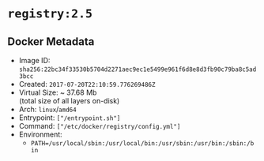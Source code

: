 # `registry:2.5`

## Docker Metadata

- Image ID: `sha256:22bc34f33530b5704d2271aec9ec1e5499e961f6d8e8d3fb90c79ba8c5ad3bcc`
- Created: `2017-07-20T22:10:59.776269486Z`
- Virtual Size: ~ 37.68 Mb  
  (total size of all layers on-disk)
- Arch: `linux`/`amd64`
- Entrypoint: `["/entrypoint.sh"]`
- Command: `["/etc/docker/registry/config.yml"]`
- Environment:
  - `PATH=/usr/local/sbin:/usr/local/bin:/usr/sbin:/usr/bin:/sbin:/bin`
